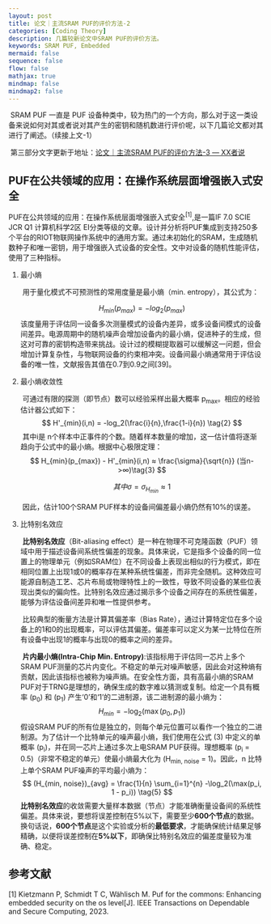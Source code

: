 ```yaml
---
layout: post
title: 论文｜主流SRAM PUF的评价方法-2
categories: [Coding Theory]
description: 几篇较新论文中SRAM PUF的评价方法。
keywords: SRAM PUF, Embedded
mermaid: false
sequence: false
flow: false
mathjax: true
mindmap: false
mindmap2: false
---
```


​	SRAM PUF 一直是 PUF 设备种类中，较为热门的一个方向，那么对于这一类设备来说如何对其或者说对其产生的密钥和随机数进行评价呢，以下几篇论文都对其进行了阐述。（续接上文-1）

​	第三部分文字更新于地址：[论文｜主流SRAM PUF的评价方法-3 — XX者说](https://xiangxu05.github.io/2024/10/21/SRAM-PUF-Measurement-3/)

## PUF在公共领域的应用：在操作系统层面增强嵌入式安全

​	PUF在公共领域的应用：在操作系统层面增强嵌入式安全<sup>[1]</sup>,是一篇IF 7.0 SCIE JCR Q1 计算机科学2区 EI分类等级的文章。设计并分析将PUF集成到支持250多个平台的RIOT物联网操作系统中的通用方案。通过未初始化的SRAM，生成随机数种子和唯一密钥，用于增强嵌入式设备的安全性。文中对设备的随机性能评估，使用了三种指标。

1. 最小熵

   ​	用于量化模式不可预测性的常用度量是最小熵（min. entropy），其公式为：

   $$
   H_{min}(p_{max}) = -log_2(p_{max}) \tag{1}
   $$
   ​	该度量用于评估同一设备多次测量模式的设备内差异，或多设备间模式的设备间差异。电源周期中的随机噪声会增加设备内的最小熵，促进种子的生成，但这对可靠的密钥构造带来挑战。设计过的模糊提取器可以缓解这一问题，但会增加计算复杂性，与物联网设备的约束相冲突。设备间最小熵通常用于评估设备的唯一性，文献报告其值在0.7到0.9之间[39]。

2. 最小熵收敛性

   ​	可通过有限的探测（即节点）数可以经验采样出最大概率 p<sub>max</sub>。相应的经验估计器公式如下：
   $$
   H'_{min}(i,n) = -log_2(\frac{i}{n},\frac{1-i}{n}) \tag{2}
   $$
   ​	其中i是 n个样本中正事件的个数。随着样本数量的增加，这一估计值将逐渐趋向于公式中的最小熵。根据中心极限定理：
   $$
   H_{min}(p_{max}) - H'_{min}(i,n) ≈ \frac{\sigma}{\sqrt{n}} (当n->∞)\tag{3}
   $$

   $$
   其中\sigma = \sigma_{H_{min}} \approx 1
   $$

   ​	因此，估计100个SRAM PUF样本的设备间偏差最小熵仍然有10%的误差。

3. 比特别名效应

   ​	**比特别名效应**（Bit-aliasing effect）是一种在物理不可克隆函数（PUF）领域中用于描述设备间系统性偏差的现象。具体来说，它是指多个设备的同一位置上的物理单元（例如SRAM位）在不同设备上表现出相似的行为模式，即在相同位置上出现1或0的概率存在某种系统性偏差，而非完全随机。这种效应可能源自制造工艺、芯片布局或物理特性上的一致性，导致不同设备的某些位表现出类似的偏向性。比特别名效应通过揭示多个设备之间存在的系统性偏差，能够为评估设备间差异和唯一性提供参考。

   ​	比较典型的衡量方法是计算其偏差率（Bias Rate），通过计算特定位在多个设备上的1和0的出现概率，可以评估其偏差。偏差率可以定义为某一比特位在所有设备中出现1的概率与出现0的概率之间的差异。

   ​	**片内最小熵(Intra-Chip Min. Entropy)**:该指标用于评估同一芯片上多个SRAM PUF测量的芯片内变化。不稳定的单元对噪声敏感，因此会对这种熵有贡献，因此该指标也被称为噪声熵。在安全性方面，具有高最小熵的SRAM PUF对于TRNG是理想的，确保生成的数字难以猜测或复制。给定一个具有概率 \(p<sub>0</sub>\) 和 \(p<sub>1</sub>\) 产生‘0’和‘1’的二进制源，该二进制源的最小熵为：
   $$
   H_{min} = -\log_2(\max(p_0, p_1)) \tag{4}
   $$
   ​	假设SRAM PUF的所有位是独立的，则每个单元位置可以看作一个独立的二进制源。为了估计一个比特单元的噪声最小熵，我们使用在公式 (3) 中定义的单概率 \(p<sub>i</sub>\)，并在同一芯片上通过多次上电SRAM PUF获得。理想概率 \(p<sub>i</sub> = 0.5\)（非常不稳定的单元）使最小熵最大化为 \(H<sub>min, noise</sub> = 1\)。因此，n 比特上单个SRAM PUF噪声的平均最小熵为：
   $$
   (H_{min, noise})_{avg} = \frac{1}{n} \sum_{i=1}^{n} -\log_2(\max(p_i, 1 - p_i)) \tag{5}
   $$
   ​	**比特别名效应**的收敛需要大量样本数据（节点）才能准确衡量设备间的系统性偏差。具体来说，要想将误差控制在5%以下，需要至少**600个节点**的数据。换句话说，**600个节点**是这个实验或分析的**最低要求**，才能确保统计结果足够精确，以便将误差控制在**5%以下**，即确保比特别名效应的偏差度量较为准确、稳定。

## 参考文献

[1] Kietzmann P, Schmidt T C, Wählisch M. Puf for the commons: Enhancing embedded security on the os level[J]. IEEE Transactions on Dependable and Secure Computing, 2023.
